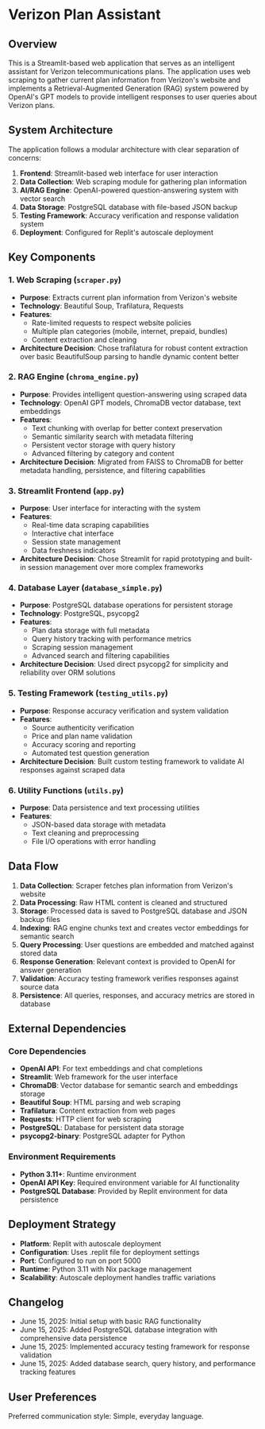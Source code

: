 # Verizon Plan Assistant

## Overview

This is a Streamlit-based web application that serves as an intelligent assistant for Verizon telecommunications plans. The application uses web scraping to gather current plan information from Verizon's website and implements a Retrieval-Augmented Generation (RAG) system powered by OpenAI's GPT models to provide intelligent responses to user queries about Verizon plans.

## System Architecture

The application follows a modular architecture with clear separation of concerns:

1. **Frontend**: Streamlit-based web interface for user interaction
2. **Data Collection**: Web scraping module for gathering plan information
3. **AI/RAG Engine**: OpenAI-powered question-answering system with vector search
4. **Data Storage**: PostgreSQL database with file-based JSON backup
5. **Testing Framework**: Accuracy verification and response validation system
6. **Deployment**: Configured for Replit's autoscale deployment

## Key Components

### 1. Web Scraping (`scraper.py`)
- **Purpose**: Extracts current plan information from Verizon's website
- **Technology**: Beautiful Soup, Trafilatura, Requests
- **Features**: 
  - Rate-limited requests to respect website policies
  - Multiple plan categories (mobile, internet, prepaid, bundles)
  - Content extraction and cleaning
- **Architecture Decision**: Chose trafilatura for robust content extraction over basic BeautifulSoup parsing to handle dynamic content better

### 2. RAG Engine (`chroma_engine.py`)
- **Purpose**: Provides intelligent question-answering using scraped data
- **Technology**: OpenAI GPT models, ChromaDB vector database, text embeddings
- **Features**:
  - Text chunking with overlap for better context preservation
  - Semantic similarity search with metadata filtering
  - Persistent vector storage with query history
  - Advanced filtering by category and content
- **Architecture Decision**: Migrated from FAISS to ChromaDB for better metadata handling, persistence, and filtering capabilities

### 3. Streamlit Frontend (`app.py`)
- **Purpose**: User interface for interacting with the system
- **Features**:
  - Real-time data scraping capabilities
  - Interactive chat interface
  - Session state management
  - Data freshness indicators
- **Architecture Decision**: Chose Streamlit for rapid prototyping and built-in session management over more complex frameworks

### 4. Database Layer (`database_simple.py`)
- **Purpose**: PostgreSQL database operations for persistent storage
- **Technology**: PostgreSQL, psycopg2
- **Features**:
  - Plan data storage with full metadata
  - Query history tracking with performance metrics
  - Scraping session management
  - Advanced search and filtering capabilities
- **Architecture Decision**: Used direct psycopg2 for simplicity and reliability over ORM solutions

### 5. Testing Framework (`testing_utils.py`)
- **Purpose**: Response accuracy verification and system validation
- **Features**:
  - Source authenticity verification
  - Price and plan name validation
  - Accuracy scoring and reporting
  - Automated test question generation
- **Architecture Decision**: Built custom testing framework to validate AI responses against scraped data

### 6. Utility Functions (`utils.py`)
- **Purpose**: Data persistence and text processing utilities
- **Features**:
  - JSON-based data storage with metadata
  - Text cleaning and preprocessing
  - File I/O operations with error handling

## Data Flow

1. **Data Collection**: Scraper fetches plan information from Verizon's website
2. **Data Processing**: Raw HTML content is cleaned and structured
3. **Storage**: Processed data is saved to PostgreSQL database and JSON backup files
4. **Indexing**: RAG engine chunks text and creates vector embeddings for semantic search
5. **Query Processing**: User questions are embedded and matched against stored data
6. **Response Generation**: Relevant context is provided to OpenAI for answer generation
7. **Validation**: Accuracy testing framework verifies responses against source data
8. **Persistence**: All queries, responses, and accuracy metrics are stored in database

## External Dependencies

### Core Dependencies
- **OpenAI API**: For text embeddings and chat completions
- **Streamlit**: Web framework for the user interface
- **ChromaDB**: Vector database for semantic search and embeddings storage
- **Beautiful Soup**: HTML parsing and web scraping
- **Trafilatura**: Content extraction from web pages
- **Requests**: HTTP client for web scraping
- **PostgreSQL**: Database for persistent data storage
- **psycopg2-binary**: PostgreSQL adapter for Python

### Environment Requirements
- **Python 3.11+**: Runtime environment
- **OpenAI API Key**: Required environment variable for AI functionality
- **PostgreSQL Database**: Provided by Replit environment for data persistence

## Deployment Strategy

- **Platform**: Replit with autoscale deployment
- **Configuration**: Uses .replit file for deployment settings
- **Port**: Configured to run on port 5000
- **Runtime**: Python 3.11 with Nix package management
- **Scalability**: Autoscale deployment handles traffic variations

## Changelog

- June 15, 2025: Initial setup with basic RAG functionality
- June 15, 2025: Added PostgreSQL database integration with comprehensive data persistence
- June 15, 2025: Implemented accuracy testing framework for response validation
- June 15, 2025: Added database search, query history, and performance tracking features

## User Preferences

Preferred communication style: Simple, everyday language.